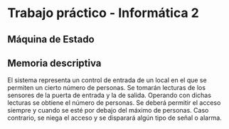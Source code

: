 ﻿# Trabajo práctico - Informática 2
## Máquina de Estado 

## Memoria descriptiva

El sistema representa un control de entrada de un local en el que se permiten un cierto  número de personas. Se tomarán lecturas de los sensores de la puerta de entrada y la de salida. Operando con dichas lecturas se obtiene el número de personas. Se deberá permitir el acceso siempre y cuando se esté por debajo del máximo de personas. Caso contrario, se niega el acceso y se disparará algún tipo de señal o alarma.
